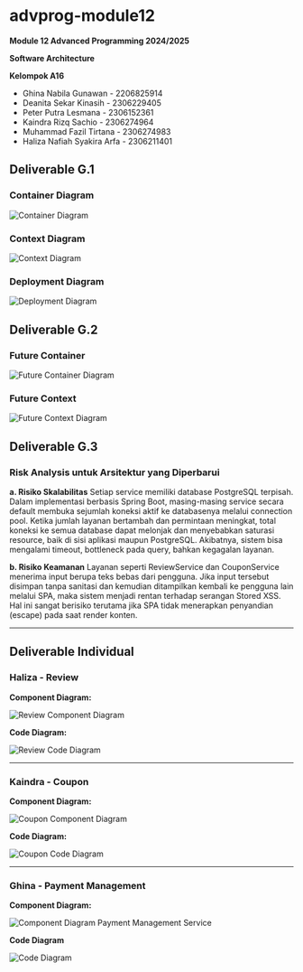 # advprog-module12
**Module 12 Advanced Programming 2024/2025**

**Software Architecture**

**Kelompok A16**
- Ghina Nabila Gunawan - 2206825914
- Deanita Sekar Kinasih - 2306229405
- Peter Putra Lesmana - 2306152361
- Kaindra Rizq Sachio - 2306274964
- Muhammad Fazil Tirtana - 2306274983
- Haliza Nafiah Syakira Arfa - 2306211401

## Deliverable G.1

### Container Diagram
![Container Diagram](images/container.png)

### Context Diagram
![Context Diagram](images/context.png)

### Deployment Diagram
![Deployment Diagram](images/deployment.png)

## Deliverable G.2

### Future Container

![Future Container Diagram](images/future_container.png)

### Future Context

![Future Context Diagram](images/future_context.png)


## Deliverable G.3

### Risk Analysis untuk Arsitektur yang Diperbarui

**a. Risiko Skalabilitas**
Setiap service memiliki database PostgreSQL terpisah. Dalam implementasi berbasis Spring Boot, masing-masing service secara default membuka sejumlah koneksi aktif ke databasenya melalui connection pool. Ketika jumlah layanan bertambah dan permintaan meningkat, total koneksi ke semua database dapat melonjak dan menyebabkan saturasi resource, baik di sisi aplikasi maupun PostgreSQL. Akibatnya, sistem bisa mengalami timeout, bottleneck pada query, bahkan kegagalan layanan.


**b. Risiko Keamanan**
Layanan seperti ReviewService dan CouponService menerima input berupa teks bebas dari pengguna. Jika input tersebut disimpan tanpa sanitasi dan kemudian ditampilkan kembali ke pengguna lain melalui SPA, maka sistem menjadi rentan terhadap serangan Stored XSS. Hal ini sangat berisiko terutama jika SPA tidak menerapkan penyandian (escape) pada saat render konten.


---

## Deliverable Individual

### Haliza - Review

**Component Diagram:**

![Review Component Diagram](images/review-container-diagram.drawio.png)

**Code Diagram:**

![Review Code Diagram](images/review-code-diagram.png)

---

### Kaindra - Coupon

**Component Diagram:**

![Coupon Component Diagram](images/coupon-component-diagram.png)

**Code Diagram:**

![Coupon Code Diagram](images/coupon-code-diagram.png)

---

### Ghina - Payment Management

**Component Diagram:**

![Component Diagram Payment Management Service](images/Component_Diagram_untuk_Payment_Management_Service.png)

**Code Diagram**

![Code Diagram](images/Code_Diagram.png)
